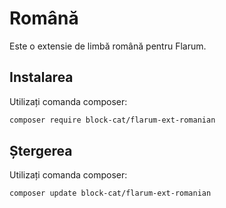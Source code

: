 # Română

Este o extensie de limbă română pentru Flarum.

## Instalarea

Utilizați comanda composer:

```sh
composer require block-cat/flarum-ext-romanian
```

## Ștergerea

Utilizați comanda composer:

```sh
composer update block-cat/flarum-ext-romanian
```

